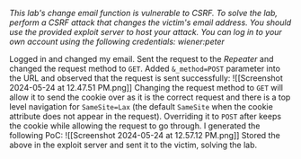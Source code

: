 *This lab's change email function is vulnerable to CSRF. To solve the lab, perform a CSRF attack that changes the victim's email address. You should use the provided exploit server to host your attack.
You can log in to your own account using the following credentials: wiener:peter*

Logged in and changed my email. Sent the request to the *Repeater* and changed the request method to `GET`. 
Added `&_method=POST` parameter into the URL and observed that the request is sent successfully:
![[Screenshot 2024-05-24 at 12.47.51 PM.png]]
Changing the request method to `GET` will allow it to send the cookie over as it is the correct request and there is a top level navigation for `SameSite=Lax` (the default `SameSite` when the cookie attribute does not appear in the request). Overriding it to `POST` after keeps the cookie while allowing the request to go through. 
I generated the following PoC:
![[Screenshot 2024-05-24 at 12.57.12 PM.png]]
Stored the above in the exploit server and sent it to the victim, solving the lab.
